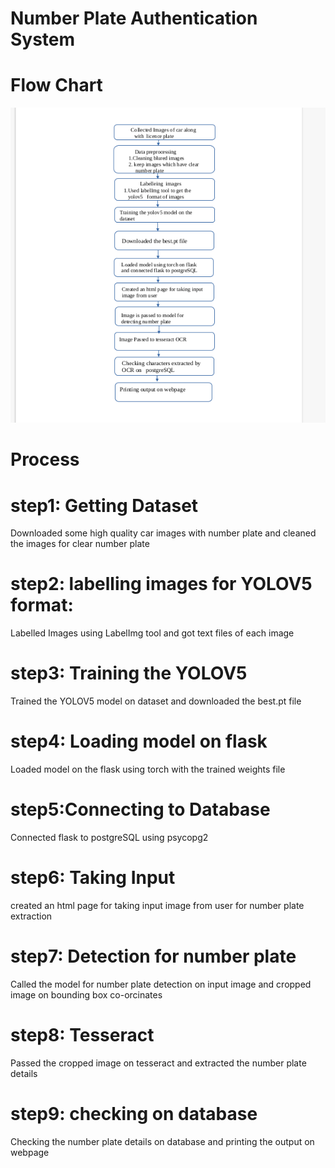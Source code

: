 #                         Number Plate Authentication System

# Flow Chart

<img src="flowchart.png" >

# Process 

# step1: Getting Dataset
   Downloaded some high quality car images with number plate and cleaned the images for clear number plate 

# step2: labelling images  for  YOLOV5 format:
   Labelled Images using LabelImg tool and got text files of each image

# step3: Training the YOLOV5
   Trained the YOLOV5  model on dataset  and downloaded the best.pt file 

# step4: Loading model on flask
   Loaded model on the flask using torch with the trained weights file

# step5:Connecting to Database
   Connected flask to postgreSQL using psycopg2 
# step6: Taking Input
   created an html page for taking input image from user for number plate extraction
# step7: Detection for number plate
   Called the model for number plate detection on input image and cropped image on bounding box co-orcinates

# step8: Tesseract 
   Passed the cropped image on tesseract and extracted the number plate details

# step9: checking on database
   Checking the number plate details on database and printing the output on webpage   

